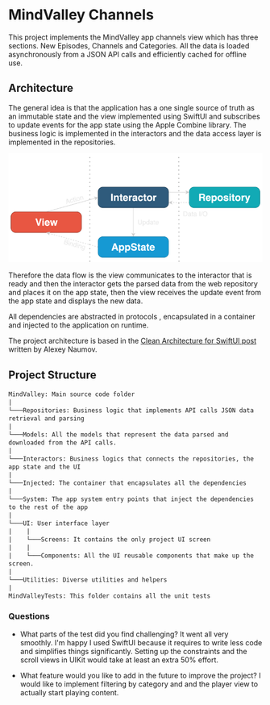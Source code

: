 # MindValley Channels
This project implements the MindValley app channels view which has three sections. New Episodes, Channels and Categories. All the data is loaded asynchronously from a JSON API calls and efficiently cached for offline use.


## Architecture

The general idea is that the application has a one single source of truth as an immutable state and the view implemented using SwiftUI and subscribes to update events for the app state using the Apple Combine library. The business logic is implemented in the interactors and the data access layer is implemented in the repositories. 

![alt text](https://github.com/nalexn/blob_files/blob/master/images/swiftui_arc_001_d.png?raw=true "Architecture Diagram")

Therefore the data flow is the view communicates to the interactor that is ready and then the interactor gets the parsed data from the web repository and places it on the app state, then the view receives the update event from the app state and displays the new data.

All dependencies are abstracted in protocols , encapsulated in a container and injected to the application on runtime.

The project architecture is based in the [Clean Architecture for SwiftUI post](https://nalexn.github.io/clean-architecture-swiftui/?utm_source=nalexn_github) written by Alexey Naumov.

## Project Structure
```
MindValley: Main source code folder
|
└───Repositories: Business logic that implements API calls JSON data retrieval and parsing
|
└───Models: All the models that represent the data parsed and downloaded from the API calls. 
|
└───Interactors: Business logics that connects the repositories, the app state and the UI
|
└───Injected: The container that encapsulates all the dependencies
|
└───System: The app system entry points that inject the dependencies to the rest of the app
|
└───UI: User interface layer 
|    |
|    └───Screens: It contains the only project UI screen
|    |
|    └───Components: All the UI reusable components that make up the screen.
|
└───Utilities: Diverse utilities and helpers
|
MindValleyTests: This folder contains all the unit tests
```
### Questions

- What parts of the test did you find challenging?
It went all very smoothly. I'm happy I used SwiftUI because it requires to write less code and simplifies things significantly. Setting up the constraints and the scroll views in UIKit would take at least an extra 50% effort.

- What feature would you like to add in the future to improve the project?
I would like to implement filtering by category and and the player view to actually start playing content.
